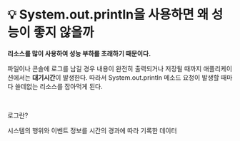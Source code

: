 # 💡 **System.out.println을 사용하면 왜 성능이 좋지 않을까**

**리소스를 많이 사용하여 성능 부하를 초래하기 때문이다.**

파일이나 콘솔에 로그를 남길 경우 내용이 완전히 출력되거나 저장될 때까지 애플리케이션에서는 **대기시간**이 발생한다.
따라서 System.out.println 메소드 요청이 발생할 때마다 쓸데없는 리소스를 잡아먹게 된다.

<br>

로그란?

시스템의 행위와 이벤트 정보를 시간의 경과에 따라 기록한 데이터



